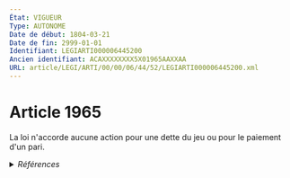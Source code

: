 ```yaml
---
État: VIGUEUR
Type: AUTONOME
Date de début: 1804-03-21
Date de fin: 2999-01-01
Identifiant: LEGIARTI000006445200
Ancien identifiant: ACAXXXXXXXX5X01965AAXXAA
URL: article/LEGI/ARTI/00/00/06/44/52/LEGIARTI000006445200.xml
---
```


<h1>Article 1965</h1>

La loi n'accorde aucune action pour une dette du jeu ou pour le paiement d'un
pari.


<details>
  <summary><em>Références</em></summary>

  <h2>Articles faisant référence à l'article</h2>
  
  <ul>
    <li>
      <a href="https://legal.tricoteuses.fr//redirection/LEGIARTI000006653613?vers=git&vers=legifrance">Code monétaire et financier - article L432-20 AUTONOME MODIFIE, en vigueur du 2001-01-01 au 2007-11-01</a> CITATION source
    </li>
    <li>
      <a href="https://legal.tricoteuses.fr//redirection/LEGIARTI000006653614?vers=git&vers=legifrance">Code monétaire et financier - article L432-20 AUTONOME ABROGE, en vigueur du 2007-11-01 au 2009-01-10</a> CITATION source
    </li>
    <li>
      <a href="https://legal.tricoteuses.fr//redirection/LEGIARTI000006709723?vers=git&vers=legifrance">Loi n° 96-597 du 2 juillet 1996 de modernisation des activités financières - article 46 AUTONOME ABROGE, en vigueur du 1996-07-04 au 2001-01-01</a> CITATION source
    </li>
    <li>
      <a href="https://legal.tricoteuses.fr//redirection/LEGIARTI000045235559?vers=git&vers=legifrance">Code monétaire et financier - article L742-1 AUTONOME MODIFIE, en vigueur du 2022-02-26 au 2023-03-11</a> CITATION source
    </li>
    <li>
      <a href="https://legal.tricoteuses.fr//redirection/LEGIARTI000047850120?vers=git&vers=legifrance">Code monétaire et financier - article L743-1 AUTONOME MODIFIE, en vigueur du 2023-07-15 au 2024-12-30</a> CITATION source
    </li>
    <li>
      <a href="https://legal.tricoteuses.fr//redirection/LEGIARTI000047850011?vers=git&vers=legifrance">Code monétaire et financier - article L744-1 AUTONOME MODIFIE, en vigueur du 2023-07-15 au 2024-12-30</a> CITATION source
    </li>
    <li>
      <a href="https://legal.tricoteuses.fr//redirection/LEGIARTI000047850231?vers=git&vers=legifrance">Code monétaire et financier - article L742-1 AUTONOME MODIFIE, en vigueur du 2023-07-15 au 2024-12-30</a> CITATION source
    </li>
    <li>
      <a href="https://legal.tricoteuses.fr//redirection/LEGIARTI000020096163?vers=git&vers=legifrance">Code monétaire et financier - article L211-35 AUTONOME VIGUEUR, en vigueur depuis le 2009-01-10</a> CITATION source
    </li>
    <li>
      <a href="https://legal.tricoteuses.fr//redirection/LEGIARTI000006777046?vers=git&vers=legifrance">Loi du 28 mars 1885 sur les marchés à terme - article 1 AUTONOME MODIFIE, en vigueur du 1994-01-05 au 1994-08-10</a> CITATION source
    </li>
    <li>
      <a href="https://legal.tricoteuses.fr//redirection/LEGIARTI000047289000?vers=git&vers=legifrance">Code monétaire et financier - article L744-1 AUTONOME MODIFIE, en vigueur du 2023-03-11 au 2023-07-15</a> CITATION source
    </li>
    <li>
      <a href="https://legal.tricoteuses.fr//redirection/LEGIARTI000047289130?vers=git&vers=legifrance">Code monétaire et financier - article L743-1 AUTONOME MODIFIE, en vigueur du 2023-03-11 au 2023-07-15</a> CITATION source
    </li>
    <li>
      <a href="https://legal.tricoteuses.fr//redirection/LEGIARTI000045235627?vers=git&vers=legifrance">Code monétaire et financier - article L743-1 AUTONOME MODIFIE, en vigueur du 2022-02-26 au 2023-03-11</a> CITATION source
    </li>
    <li>
      <a href="https://legal.tricoteuses.fr//redirection/LEGIARTI000045235695?vers=git&vers=legifrance">Code monétaire et financier - article L744-1 AUTONOME MODIFIE, en vigueur du 2022-02-26 au 2023-03-11</a> CITATION source
    </li>
    <li>
      <a href="https://legal.tricoteuses.fr//redirection/LEGIARTI000047289262?vers=git&vers=legifrance">Code monétaire et financier - article L742-1 AUTONOME MODIFIE, en vigueur du 2023-03-11 au 2023-07-15</a> CITATION source
    </li>
    <li>
      <a href="https://legal.tricoteuses.fr//redirection/LEGIARTI000006777045?vers=git&vers=legifrance">Loi du 28 mars 1885 sur les marchés à terme - article 1 AUTONOME MODIFIE, en vigueur du 1991-07-27 au 1994-01-05</a> CITATION source
    </li>
    <li>
      <a href="https://legal.tricoteuses.fr//redirection/LEGIARTI000006777047?vers=git&vers=legifrance">Loi du 28 mars 1885 sur les marchés à terme - article 1 AUTONOME ABROGE, en vigueur du 1994-08-10 au 1996-07-04</a> CITATION source
    </li>
    <li>
      <a href="https://legal.tricoteuses.fr//redirection/LEGIARTI000006777044?vers=git&vers=legifrance">Loi du 28 mars 1885 sur les marchés à terme - article 1 AUTONOME MODIFIE, en vigueur du 1985-07-12 au 1991-07-27</a> CITATION source
    </li>
    <li>
      <a href="https://legal.tricoteuses.fr//redirection/LEGIARTI000006777043?vers=git&vers=legifrance">Loi du 28 mars 1885 sur les marchés à terme - article 1 AUTONOME MODIFIE, en vigueur du 1885-03-28 au 1985-07-12</a> CITATION source
    </li>
  </ul>
  
  <h2>Références faites par l'article</h2>
  
  <ul>
    <li>
      1885-03-28 CITATION cible <a href="https://legal.tricoteuses.fr//redirection/LEGIARTI000006777047?vers=git&vers=legifrance">Loi du 28 mars 1885 sur les marchés à terme - article 1 AUTONOME ABROGE, en vigueur du 1994-08-10 au 1996-07-04</a>
    </li>
    <li>
      1996-07-02 CITATION cible <a href="https://legal.tricoteuses.fr//redirection/LEGIARTI000006709723?vers=git&vers=legifrance">Loi n° 96-597 du 2 juillet 1996 de modernisation des activités financières - article 46 AUTONOME ABROGE, en vigueur du 1996-07-04 au 2001-01-01</a>
    </li>
    <li>
      2999-01-01 SPEC_APPLI source <a href="https://legal.tricoteuses.fr//redirection/LEGITEXT000006070721?vers=git&vers=legifrance">Code civil VIGUEUR</a>
    </li>
    <li>
      2999-01-01 CITATION cible <a href="https://legal.tricoteuses.fr//redirection/LEGIARTI000020096163?vers=git&vers=legifrance">Code monétaire et financier - article L211-35 AUTONOME VIGUEUR, en vigueur depuis le 2009-01-10</a>
    </li>
    <li>
      2999-01-01 CITATION cible <a href="https://legal.tricoteuses.fr//redirection/LEGIARTI000006653614?vers=git&vers=legifrance">Code monétaire et financier - article L432-20 AUTONOME ABROGE, en vigueur du 2007-11-01 au 2009-01-10</a>
    </li>
    <li>
      2999-01-01 CITATION cible <a href="https://legal.tricoteuses.fr//redirection/LEGIARTI000050369436?vers=git&vers=legifrance">Code monétaire et financier - article L742-1 AUTONOME VIGUEUR, en vigueur depuis le 2024-12-30</a>
    </li>
    <li>
      2999-01-01 CITATION cible <a href="https://legal.tricoteuses.fr//redirection/LEGIARTI000050369376?vers=git&vers=legifrance">Code monétaire et financier - article L743-1 AUTONOME VIGUEUR, en vigueur depuis le 2024-12-30</a>
    </li>
    <li>
      2999-01-01 CITATION cible <a href="https://legal.tricoteuses.fr//redirection/LEGIARTI000050369323?vers=git&vers=legifrance">Code monétaire et financier - article L744-1 AUTONOME VIGUEUR, en vigueur depuis le 2024-12-30</a>
    </li>
    <li>
      CODIFICATION source Loi 1804-03-10
    </li>
    <li>
      CREATION source Loi 1804-03-10 promulguée le 20 mars 1804
    </li>
  </ul>
</details>
